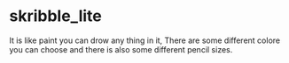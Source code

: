 # skribble_lite

It is like paint you can drow any thing in it, There are some different colore you can choose and there is also some different pencil sizes.
